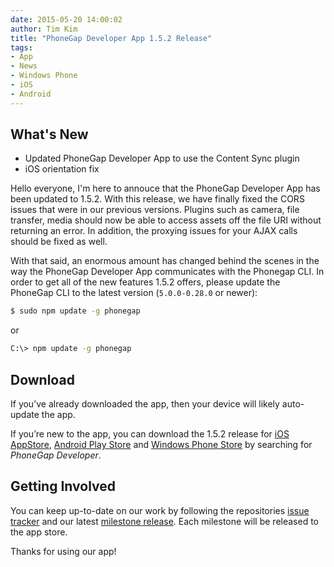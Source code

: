 ```yaml
---
date: 2015-05-20 14:00:02
author: Tim Kim
title: "PhoneGap Developer App 1.5.2 Release"
tags:
- App
- News
- Windows Phone
- iOS
- Android
---
```


## What's New

- Updated PhoneGap Developer App to use the Content Sync plugin
- iOS orientation fix

Hello everyone, I'm here to annouce that the PhoneGap Developer App has been updated to 1.5.2. With this release, we have finally fixed the CORS issues that were in our previous versions. Plugins such as camera, file transfer, media should now be able to access assets off the file URI without returning an error. In addition, the proxying issues for your AJAX calls should be fixed as well.

With that said, an enormous amount has changed behind the scenes in the way the PhoneGap Developer App communicates with the Phonegap CLI. In order to get all of the new features 1.5.2 offers, please update the PhoneGap CLI to the latest version (`5.0.0-0.28.0` or newer):

```sh
$ sudo npm update -g phonegap
```

or

```sh
C:\> npm update -g phonegap
```

## Download

If you’ve already downloaded the app, then your device will likely auto-update the app.

If you’re new to the app, you can download the 1.5.2 release for [iOS AppStore][1], [Android Play Store][2] and [Windows Phone Store][3] by searching for _PhoneGap Developer_.

## Getting Involved

You can keep up-to-date on our work by following the repositories [issue tracker][4] and our latest [milestone release][5]. Each milestone will be released to the app store.

Thanks for using our app!

[1]: https://itunes.apple.com/app/id843536693
[2]: https://play.google.com/store/apps/details?id=com.adobe.phonegap.app
[3]: http://www.windowsphone.com/en-us/store/app/phonegap-developer/5c6a2d1e-4fad-4bf8-aaf7-71380cc84fe3?signin=true
[4]: https://github.com/phonegap/phonegap-app-developer/issues/
[5]: https://github.com/phonegap/phonegap-app-developer/milestones
